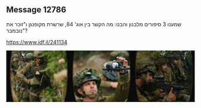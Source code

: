 ## Message 12786

שמענו 3 סיפורים מלבנון והבנו:
מה הקשר בין אוג' 84, שרשרת מקופנגן ו"זוכר את נובמבר"?

https://www.idf.il/241134

![Photo](12786/12786_photo.jpg)
